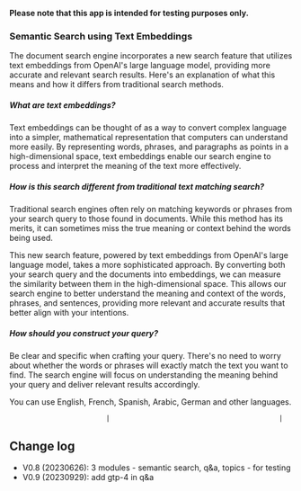 
**Please note that this app is intended for testing purposes only.**

### Semantic Search using Text Embeddings


The document search engine incorporates a new search feature that utilizes text embeddings from OpenAI's large language model, 
providing more accurate and relevant search results. Here's an explanation of what this means and how it differs from traditional search methods.

##### What are text embeddings?

Text embeddings can be thought of as a way to convert complex language into a simpler, mathematical representation that computers 
can understand more easily. By representing words, phrases, and paragraphs as points in a high-dimensional space, text embeddings 
enable our search engine to process and interpret the meaning of the text more effectively.

##### How is this search different from traditional text matching search?

Traditional search engines often rely on matching keywords or phrases from your search query to those found in documents. While this 
method has its merits, it can sometimes miss the true meaning or context behind the words being used.

This new search feature, powered by text embeddings from OpenAI's large language model, takes a more sophisticated approach. By converting 
both your search query and the documents into embeddings, we can measure the similarity between them in the high-dimensional space. 
This allows our search engine to better understand the meaning and context of the words, phrases, and sentences, providing more relevant 
and accurate results that better align with your intentions.

##### How should you construct your query?

Be clear and specific when crafting your query. There's no need to worry about whether the words or phrases will exactly match the text 
you want to find. The search engine will focus on understanding the meaning behind your query and deliver relevant results accordingly.

You can use English, French, Spanish, Arabic, German and other languages.         

                            |                                          |

## Change log
* V0.8 (20230626): 3 modules - semantic search, q&a, topics - for testing 
* V0.9 (20230929): add gtp-4 in q&a 